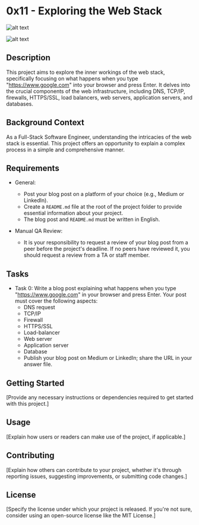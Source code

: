 # 0x11 - Exploring the Web Stack

![alt text](http://i.imgur.com/i9ivkdo.png)

![alt text](http://i.imgur.com/R8R3sqC.png)


## Description

This project aims to explore the inner workings of the web stack, specifically focusing on what happens when you type "https://www.google.com" into your browser and press Enter. It delves into the crucial components of the web infrastructure, including DNS, TCP/IP, firewalls, HTTPS/SSL, load balancers, web servers, application servers, and databases.

## Background Context

As a Full-Stack Software Engineer, understanding the intricacies of the web stack is essential. This project offers an opportunity to explain a complex process in a simple and comprehensive manner.

## Requirements

- General:
  - Post your blog post on a platform of your choice (e.g., Medium or LinkedIn).
  - Create a `README.md` file at the root of the project folder to provide essential information about your project.
  - The blog post and `README.md` must be written in English.

- Manual QA Review:
  - It is your responsibility to request a review of your blog post from a peer before the project's deadline. If no peers have reviewed it, you should request a review from a TA or staff member.

## Tasks

- Task 0: Write a blog post explaining what happens when you type "https://www.google.com" in your browser and press Enter. Your post must cover the following aspects:
  - DNS request
  - TCP/IP
  - Firewall
  - HTTPS/SSL
  - Load-balancer
  - Web server
  - Application server
  - Database
  - Publish your blog post on Medium or LinkedIn; share the URL in your answer file.

## Getting Started

[Provide any necessary instructions or dependencies required to get started with this project.]

## Usage

[Explain how users or readers can make use of the project, if applicable.]

## Contributing

[Explain how others can contribute to your project, whether it's through reporting issues, suggesting improvements, or submitting code changes.]

## License

[Specify the license under which your project is released. If you're not sure, consider using an open-source license like the MIT License.]

